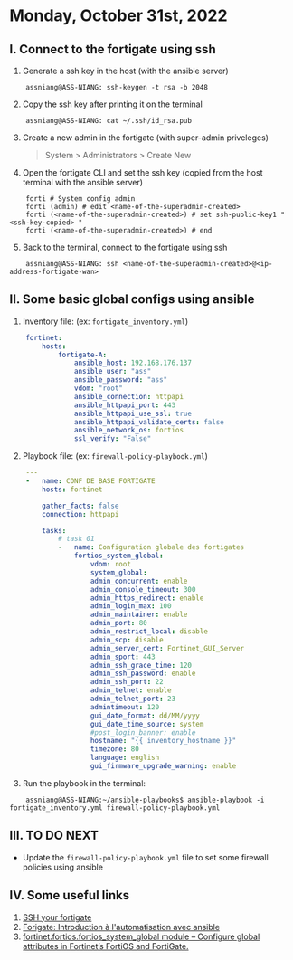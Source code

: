 # Monday, October 31st, 2022
## I. Connect to the fortigate using ssh
1. Generate a ssh key in the host (with the ansible server)
```shell
    assniang@ASS-NIANG: ssh-keygen -t rsa -b 2048
```
2. Copy the ssh key after printing it on the terminal
```shell
    assniang@ASS-NIANG: cat ~/.ssh/id_rsa.pub
```
3. Create a new admin in the fortigate (with super-admin priveleges)
    > System > Administrators > Create New
4. Open the fortigate CLI and set the ssh key (copied from the host terminal with the ansible server)
```shell
    forti # System config admin
    forti (admin) # edit <name-of-the-superadmin-created>
    forti (<name-of-the-superadmin-created>) # set ssh-public-key1 " <ssh-key-copied> "
    forti (<name-of-the-superadmin-created>) # end
```
5. Back to the terminal, connect to the fortigate using ssh
```shell
    assniang@ASS-NIANG: ssh <name-of-the-superadmin-created>@<ip-address-fortigate-wan>
```

## II. Some basic global configs using ansible
1. Inventory file: (ex: `fortigate_inventory.yml`)
```yaml
    fortinet:
        hosts:
            fortigate-A:
                ansible_host: 192.168.176.137
                ansible_user: "ass"
                ansible_password: "ass"
                vdom: "root"
                ansible_connection: httpapi
                ansible_httpapi_port: 443
                ansible_httpapi_use_ssl: true
                ansible_httpapi_validate_certs: false
                ansible_network_os: fortios
                ssl_verify: "False"
```
2. Playbook file: (ex: `firewall-policy-playbook.yml`)
```yaml
    ---
    -   name: CONF DE BASE FORTIGATE
        hosts: fortinet

        gather_facts: false
        connection: httpapi

        tasks:
            # task 01
            -   name: Configuration globale des fortigates 
                fortios_system_global:
                    vdom: root
                    system_global:
                    admin_concurrent: enable
                    admin_console_timeout: 300
                    admin_https_redirect: enable
                    admin_login_max: 100
                    admin_maintainer: enable
                    admin_port: 80
                    admin_restrict_local: disable
                    admin_scp: disable
                    admin_server_cert: Fortinet_GUI_Server
                    admin_sport: 443
                    admin_ssh_grace_time: 120
                    admin_ssh_password: enable
                    admin_ssh_port: 22
                    admin_telnet: enable
                    admin_telnet_port: 23
                    admintimeout: 120
                    gui_date_format: dd/MM/yyyy
                    gui_date_time_source: system
                    #post_login_banner: enable
                    hostname: "{{ inventory_hostname }}"
                    timezone: 80
                    language: english
                    gui_firmware_upgrade_warning: enable
```
3. Run the playbook in the terminal:
```shell
    assniang@ASS-NIANG:~/ansible-playbooks$ ansible-playbook -i fortigate_inventory.yml firewall-policy-playbook.yml
```

## III. TO DO NEXT
- Update the `firewall-policy-playbook.yml` file to set some firewall policies using ansible

## IV. Some useful links
1. [SSH your fortigate](https://www.youtube.com/watch?v=CB2lv4ebBJg)
2. [Forigate: Introduction à l'automatisation avec ansible](https://www.youtube.com/watch?v=U5Y7_VIe6fs&t=151s)
3. [fortinet.fortios.fortios_system_global module – Configure global attributes in Fortinet’s FortiOS and FortiGate.](https://docs.ansible.com/ansible/latest/collections/fortinet/fortios/fortios_system_global_module.html#ansible-collections-fortinet-fortios-fortios-system-global-module)